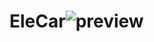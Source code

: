 # EleCar![preview](https://user-images.githubusercontent.com/84224505/188257904-896836ea-3701-4f40-88ab-add84880a938.png)
